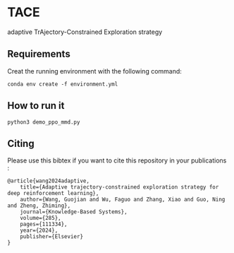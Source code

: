 # TACE
adaptive TrAjectory-Constrained Exploration strategy

## Requirements
Creat the running environment with the following command:
```
conda env create -f environment.yml
```

## How to run it
```
python3 demo_ppo_mmd.py
```

## Citing

Please use this bibtex if you want to cite this repository in your publications :
```
@article{wang2024adaptive,
    title={Adaptive trajectory-constrained exploration strategy for deep reinforcement learning},
    author={Wang, Guojian and Wu, Faguo and Zhang, Xiao and Guo, Ning and Zheng, Zhiming},
    journal={Knowledge-Based Systems},
    volume={285},
    pages={111334},
    year={2024},
    publisher={Elsevier}
}
```
